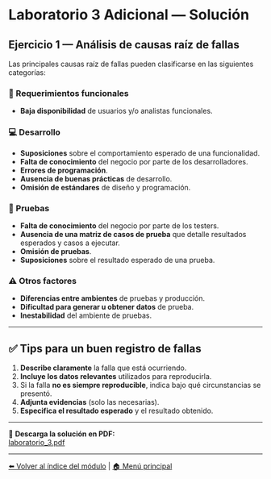 # Laboratorio 3 Adicional — Solución

## Ejercicio 1 — Análisis de causas raíz de fallas

Las principales causas raíz de fallas pueden clasificarse en las siguientes categorías:

### 📝 Requerimientos funcionales

- **Baja disponibilidad** de usuarios y/o analistas funcionales.

### 💻 Desarrollo

- **Suposiciones** sobre el comportamiento esperado de una funcionalidad.
- **Falta de conocimiento** del negocio por parte de los desarrolladores.
- **Errores de programación**.
- **Ausencia de buenas prácticas** de desarrollo.
- **Omisión de estándares** de diseño y programación.

### 🧪 Pruebas

- **Falta de conocimiento** del negocio por parte de los testers.
- **Ausencia de una matriz de casos de prueba** que detalle resultados esperados y casos a ejecutar.
- **Omisión de pruebas**.
- **Suposiciones** sobre el resultado esperado de una prueba.

### ⚠️ Otros factores

- **Diferencias entre ambientes** de pruebas y producción.
- **Dificultad para generar u obtener datos** de prueba.
- **Inestabilidad** del ambiente de pruebas.

---

## ✅ Tips para un buen registro de fallas

1. **Describe claramente** la falla que está ocurriendo.
2. **Incluye los datos relevantes** utilizados para reproducirla.
3. Si la falla **no es siempre reproducible**, indica bajo qué circunstancias se presentó.
4. **Adjunta evidencias** (solo las necesarias).
5. **Especifica el resultado esperado** y el resultado obtenido.

---

📄 **Descarga la solución en PDF:**  
[laboratorio_3.pdf](laboratorios/Laboratorio_3.pdf)

---

[⬅️ Volver al índice del módulo](../modulo3_gestion_defectos.md) | [🏠 Menú principal](../README.md)
